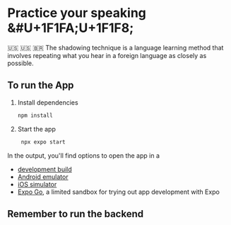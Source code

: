 # Practice your speaking <span>&#U+1F1FA;U+1F1F8;</span>
🇺🇸
🇺🇸
🇧🇷
The shadowing technique is a language learning method that involves repeating what you hear in a foreign language as closely as possible.

## To run the App

1. Install dependencies

   ```bash
   npm install
   ```

2. Start the app

   ```bash
    npx expo start
   ```

In the output, you'll find options to open the app in a

- [development build](https://docs.expo.dev/develop/development-builds/introduction/)
- [Android emulator](https://docs.expo.dev/workflow/android-studio-emulator/)
- [iOS simulator](https://docs.expo.dev/workflow/ios-simulator/)
- [Expo Go](https://expo.dev/go), a limited sandbox for trying out app development with Expo

## Remember to run the backend